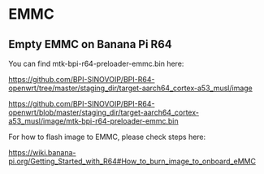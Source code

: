 # EMMC

## Empty EMMC on Banana Pi R64
  
You can find mtk-bpi-r64-preloader-emmc.bin here:
  
https://github.com/BPI-SINOVOIP/BPI-R64-openwrt/tree/master/staging_dir/target-aarch64_cortex-a53_musl/image

https://github.com/BPI-SINOVOIP/BPI-R64-openwrt/blob/master/staging_dir/target-aarch64_cortex-a53_musl/image/mtk-bpi-r64-preloader-emmc.bin

For how to flash image to EMMC, please check  steps here:  

https://wiki.banana-pi.org/Getting_Started_with_R64#How_to_burn_image_to_onboard_eMMC

